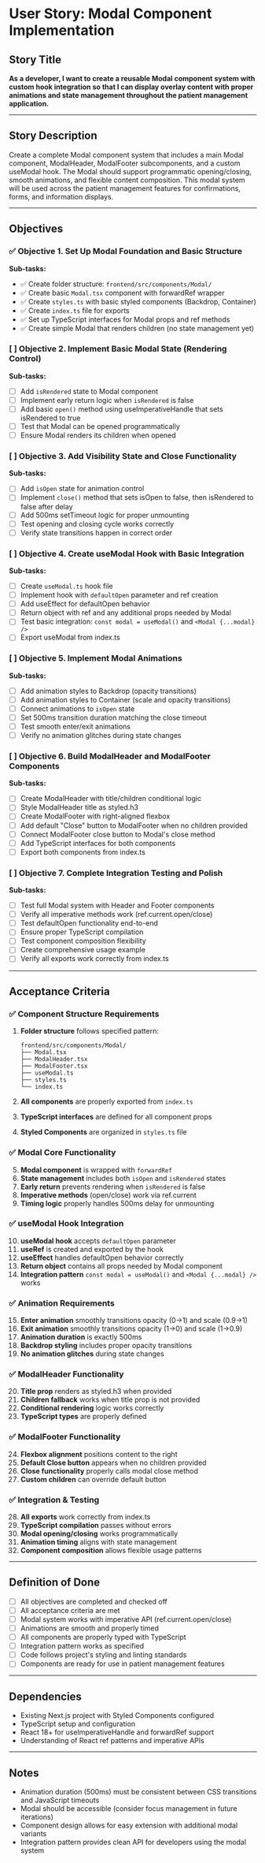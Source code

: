 # User Story: Modal Component Implementation

## Story Title
**As a developer, I want to create a reusable Modal component system with custom hook integration so that I can display overlay content with proper animations and state management throughout the patient management application.**

---

## Story Description
Create a complete Modal component system that includes a main Modal component, ModalHeader, ModalFooter subcomponents, and a custom useModal hook. The Modal should support programmatic opening/closing, smooth animations, and flexible content composition. This modal system will be used across the patient management features for confirmations, forms, and information displays.

---

## Objectives

### ✅ Objective 1. Set Up Modal Foundation and Basic Structure
**Sub-tasks:**
- ✅ Create folder structure: `frontend/src/components/Modal/`
- ✅ Create basic `Modal.tsx` component with forwardRef wrapper
- ✅ Create `styles.ts` with basic styled components (Backdrop, Container)
- ✅ Create `index.ts` file for exports
- ✅ Set up TypeScript interfaces for Modal props and ref methods
- ✅ Create simple Modal that renders children (no state management yet)

### [ ] Objective 2. Implement Basic Modal State (Rendering Control)
**Sub-tasks:**
- [ ] Add `isRendered` state to Modal component
- [ ] Implement early return logic when `isRendered` is false
- [ ] Add basic `open()` method using useImperativeHandle that sets isRendered to true
- [ ] Test that Modal can be opened programmatically
- [ ] Ensure Modal renders its children when opened

### [ ] Objective 3. Add Visibility State and Close Functionality
**Sub-tasks:**
- [ ] Add `isOpen` state for animation control
- [ ] Implement `close()` method that sets isOpen to false, then isRendered to false after delay
- [ ] Add 500ms setTimeout logic for proper unmounting
- [ ] Test opening and closing cycle works correctly
- [ ] Verify state transitions happen in correct order

### [ ] Objective 4. Create useModal Hook with Basic Integration
**Sub-tasks:**
- [ ] Create `useModal.ts` hook file
- [ ] Implement hook with `defaultOpen` parameter and ref creation
- [ ] Add useEffect for defaultOpen behavior
- [ ] Return object with ref and any additional props needed by Modal
- [ ] Test basic integration: `const modal = useModal()` and `<Modal {...modal} />`
- [ ] Export useModal from index.ts

### [ ] Objective 5. Implement Modal Animations
**Sub-tasks:**
- [ ] Add animation styles to Backdrop (opacity transitions)
- [ ] Add animation styles to Container (scale and opacity transitions)
- [ ] Connect animations to `isOpen` state
- [ ] Set 500ms transition duration matching the close timeout
- [ ] Test smooth enter/exit animations
- [ ] Verify no animation glitches during state changes

### [ ] Objective 6. Build ModalHeader and ModalFooter Components
**Sub-tasks:**
- [ ] Create ModalHeader with title/children conditional logic
- [ ] Style ModalHeader title as styled.h3
- [ ] Create ModalFooter with right-aligned flexbox
- [ ] Add default "Close" button to ModalFooter when no children provided
- [ ] Connect ModalFooter close button to Modal's close method
- [ ] Add TypeScript interfaces for both components
- [ ] Export both components from index.ts

### [ ] Objective 7. Complete Integration Testing and Polish
**Sub-tasks:**
- [ ] Test full Modal system with Header and Footer components
- [ ] Verify all imperative methods work (ref.current.open/close)
- [ ] Test defaultOpen functionality end-to-end
- [ ] Ensure proper TypeScript compilation
- [ ] Test component composition flexibility
- [ ] Create comprehensive usage example
- [ ] Verify all exports work correctly from index.ts

---

## Acceptance Criteria

### ✅ Component Structure Requirements
1. **Folder structure** follows specified pattern:
   ```
   frontend/src/components/Modal/
   ├── Modal.tsx
   ├── ModalHeader.tsx
   ├── ModalFooter.tsx
   ├── useModal.ts
   ├── styles.ts
   └── index.ts
   ```

2. **All components** are properly exported from `index.ts`
3. **TypeScript interfaces** are defined for all component props
4. **Styled Components** are organized in `styles.ts` file

### ✅ Modal Core Functionality
5. **Modal component** is wrapped with `forwardRef`
6. **State management** includes both `isOpen` and `isRendered` states
7. **Early return** prevents rendering when `isRendered` is false
8. **Imperative methods** (open/close) work via ref.current
9. **Timing logic** properly handles 500ms delay for unmounting

### ✅ useModal Hook Integration
10. **useModal hook** accepts `defaultOpen` parameter
11. **useRef** is created and exported by the hook
12. **useEffect** handles defaultOpen behavior correctly
13. **Return object** contains all props needed by Modal component
14. **Integration pattern** `const modal = useModal()` and `<Modal {...modal} />` works

### ✅ Animation Requirements
15. **Enter animation** smoothly transitions opacity (0→1) and scale (0.9→1)
16. **Exit animation** smoothly transitions opacity (1→0) and scale (1→0.9)
17. **Animation duration** is exactly 500ms
18. **Backdrop styling** includes proper opacity transitions
19. **No animation glitches** during state changes

### ✅ ModalHeader Functionality
20. **Title prop** renders as styled.h3 when provided
21. **Children fallback** works when title prop is not provided
22. **Conditional rendering** logic works correctly
23. **TypeScript types** are properly defined

### ✅ ModalFooter Functionality
24. **Flexbox alignment** positions content to the right
25. **Default Close button** appears when no children provided
26. **Close functionality** properly calls modal close method
27. **Custom children** can override default button

### ✅ Integration & Testing
28. **All exports** work correctly from index.ts
29. **TypeScript compilation** passes without errors
30. **Modal opening/closing** works programmatically
31. **Animation timing** aligns with state management
32. **Component composition** allows flexible usage patterns

---

## Definition of Done
- [ ] All objectives are completed and checked off
- [ ] All acceptance criteria are met
- [ ] Modal system works with imperative API (ref.current.open/close)
- [ ] Animations are smooth and properly timed
- [ ] All components are properly typed with TypeScript
- [ ] Integration pattern works as specified
- [ ] Code follows project's styling and linting standards
- [ ] Components are ready for use in patient management features

---

## Dependencies
- Existing Next.js project with Styled Components configured
- TypeScript setup and configuration
- React 18+ for useImperativeHandle and forwardRef support
- Understanding of React ref patterns and imperative APIs

---

## Notes
- Animation duration (500ms) must be consistent between CSS transitions and JavaScript timeouts
- Modal should be accessible (consider focus management in future iterations)
- Component design allows for easy extension with additional modal variants
- Integration pattern provides clean API for developers using the modal system